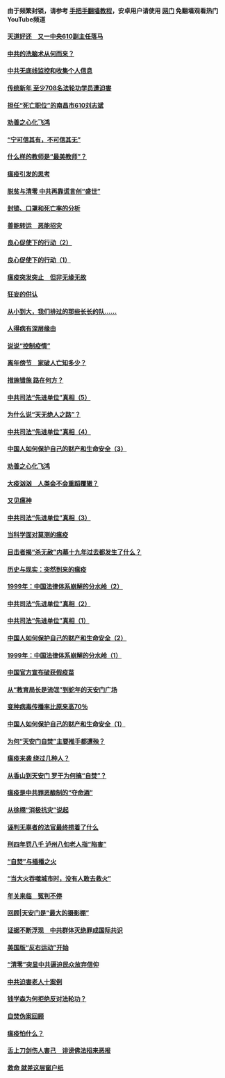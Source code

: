 #### 由于频繁封锁，请参考 [手把手翻墙教程](https://github.com/gfw-breaker/guides/wiki/)，安卓用户请使用 [网门](https://github.com/gfw-breaker/nogfw/blob/master/dl.md?t=03170400) 免翻墙观看热门YouTube频道 

#### [天道好还　又一中央610副主任落马](../pages/19/422155.md?t=03170400) 

#### [中共的洗脑术从何而来？](../pages/19/422154.md?t=03170400) 

#### [中共无底线监控和收集个人信息](../pages/19/422039.md?t=03170400) 

#### [传统新年 至少708名法轮功学员遭迫害](../pages/19/421946.md?t=03170400) 

#### [担任“死亡职位”的南昌市610刘志斌](../pages/19/421957.md?t=03170400) 

#### [劝善之心化飞鸿](../pages/19/421164.md?t=03170400) 

#### [“宁可信其有，不可信其无”](../pages/19/421691.md?t=03170400) 

#### [什么样的教师是“最美教师”？](../pages/19/421755.md?t=03170400) 

#### [瘟疫引发的思考](../pages/19/421594.md?t=03170400) 

#### [脱贫与清零 中共再靠谎言创“盛世”](../pages/19/421590.md?t=03170400) 

#### [封锁、口罩和死亡率的分析](../pages/19/421495.md?t=03170400) 

#### [善能转运　恶能招灾](../pages/19/421334.md?t=03170400) 

#### [良心促使下的行动（2）](../pages/19/421361.md?t=03170400) 

#### [良心促使下的行动（1）](../pages/19/421302.md?t=03170400) 

#### [瘟疫突发突止　但非无缘无故](../pages/19/421281.md?t=03170400) 

#### [狂妄的供认](../pages/19/421199.md?t=03170400) 

#### [从小到大，我们排过的那些长长的队……](../pages/19/421243.md?t=03170400) 

#### [人得病有深层缘由](../pages/19/420864.md?t=03170400) 

#### [说说“控制疫情”](../pages/19/420831.md?t=03170400) 

#### [离年傍节　家破人亡知多少？](../pages/19/420563.md?t=03170400) 

#### [措施错施  路在何方？](../pages/19/420076.md?t=03170400) 

#### [中共司法“先进单位”真相（5）](../pages/19/419453.md?t=03170400) 

#### [为什么说“天无绝人之路”？](../pages/19/419618.md?t=03170400) 

#### [中共司法“先进单位”真相（4）](../pages/19/419452.md?t=03170400) 

#### [中国人如何保护自己的财产和生命安全（3）](../pages/19/419405.md?t=03170400) 

#### [劝善之心化飞鸿](../pages/19/418758.md?t=03170400) 

#### [大疫汹汹　人类会不会重蹈覆辙？](../pages/19/419691.md?t=03170400) 

#### [又见瘟神](../pages/19/419225.md?t=03170400) 

#### [中共司法“先进单位”真相（3）](../pages/19/419451.md?t=03170400) 

#### [当科学面对莫测的瘟疫](../pages/19/419625.md?t=03170400) 

#### [目击者揭“杀无赦”内幕十九年过去都发生了什么？](../pages/19/419617.md?t=03170400) 

#### [历史与现实：突然到来的瘟疫](../pages/19/419619.md?t=03170400) 

#### [1999年：中国法律体系崩解的分水岭（2）](../pages/19/419455.md?t=03170400) 

#### [中共司法“先进单位”真相（2）](../pages/19/419450.md?t=03170400) 

#### [中共司法“先进单位”真相（1）](../pages/19/419449.md?t=03170400) 

#### [中国人如何保护自己的财产和生命安全（2）](../pages/19/419404.md?t=03170400) 

#### [1999年：中国法律体系崩解的分水岭（1）](../pages/19/419454.md?t=03170400) 

#### [中国官方宣布破获假疫苗](../pages/19/419504.md?t=03170400) 

#### [从“教育局长是流氓”到蛇年的天安门广场](../pages/19/419470.md?t=03170400) 

#### [变种病毒传播率比原来高70％](../pages/19/419456.md?t=03170400) 

#### [中国人如何保护自己的财产和生命安全（1）](../pages/19/419403.md?t=03170400) 

#### [为何“天安门自焚”主要推手都遭殃？](../pages/19/419348.md?t=03170400) 

#### [瘟疫来袭 绕过几种人？](../pages/19/419349.md?t=03170400) 

#### [从香山到天安门 罗干为何搞“自焚”？](../pages/19/419270.md?t=03170400) 

#### [瘟疫是中共罪恶酿制的“夺命酒”](../pages/19/419223.md?t=03170400) 

#### [从徐栩“消极抗灾”说起](../pages/19/419224.md?t=03170400) 

#### [诬判无辜者的法官最终捞着了什么](../pages/19/419268.md?t=03170400) 

#### [刑四年罚八千 泸州八旬老人指“陷害”](../pages/19/419232.md?t=03170400) 

#### [“自焚”与插播之火](../pages/19/419226.md?t=03170400) 

#### [“当大火吞噬城市时，没有人敢去救火”](../pages/19/419077.md?t=03170400) 

#### [年关来临　冤判不停](../pages/19/419093.md?t=03170400) 

#### [回顾|天安门是“最大的摄影棚”](../pages/19/380866.md?t=03170400) 

#### [证据不断浮现　中共群体灭绝罪成国际共识](../pages/19/419031.md?t=03170400) 

#### [美国版“反右运动”开始](../pages/19/419030.md?t=03170400) 

#### [“清零”突显中共逼迫民众放弃信仰](../pages/19/418995.md?t=03170400) 

#### [中共迫害老人十案例](../pages/19/418831.md?t=03170400) 

#### [钱学森为何拒绝反对法轮功？](../pages/19/418905.md?t=03170400) 

#### [自焚伪案回顾](../pages/19/418799.md?t=03170400) 

#### [瘟疫怕什么？](../pages/19/418800.md?t=03170400) 

#### [舌上刀剑伤人害己　诽谤佛法招来恶报](../pages/19/418731.md?t=03170400) 

#### [救命 就差这层窗户纸](../pages/19/418706.md?t=03170400) 


